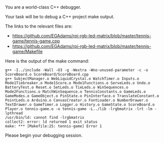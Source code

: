 
You are a world-class C++ debugger.

Your task will be to debug a C++ project make output.

The links to the relevant files are:
- https://github.com/EGAdams/rpi-rgb-led-matrix/blob/master/tennis-game/tennis-game.cpp
- https://github.com/EGAdams/rpi-rgb-led-matrix/blob/master/tennis-game/Makefile

Here is the output of the make command:
```
g++ -I../include -Wall -O3 -g -Wextra -Wno-unused-parameter -c -o ScoreBoard.o ScoreBoard/ScoreBoard.cpp
g++ SubjectManager.o WebLiquidCrystal.o WatchTimer.o Inputs.o Mode1Tiebreaker.o Mode1Score.o Mode1Functions.o ServeLeds.o Undo.o BatteryTest.o Reset.o SetLeds.o TieLeds.o WinSequences.o Mode2Functions.o MatchWinSequence.o TennisConstants.o GameLeds.o GameModes.o GameObject.o PinState.o PinInterface.o TranslateConstant.o PointLeds.o Arduino.o CanvasCreator.o FontLoader.o NumberDrawer.o TextDrawer.o GameTimer.o Logger.o History.o GameState.o ScoreBoard.o Player.o tennis-game.o -o tennis-game -L../lib -lrgbmatrix -lrt -lm -lpthread
/usr/bin/ld: cannot find -lrgbmatrix
collect2: error: ld returned 1 exit status
make: *** [Makefile:25: tennis-game] Error 1
```

Please begin your debugging session.